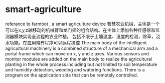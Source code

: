 # smart-agriculture
referance to farmbot ,  a smart agriculture device 
智慧农业机械，主体是一个可以在x,y,z轴移动的机械臂和龙门架的组合结构。在主体上添加各种传感器和监测器模块实现全流程的农业种植。
包括不限于土壤温度、湿度的检测，除草，浇水功能。在应用端有程序可以远程操控
The main body of the intelligent agricultural machinery is a combined structure of a mechanical arm and a portal frame which can move on x, y and z axes. Various sensors and monitor modules are added on the main body to realize the agricultural planting in the whole process.including but not limited to soil temperature and humidity detection, weeding and watering functions. There is a program on the application side that can be remotely controlled.
